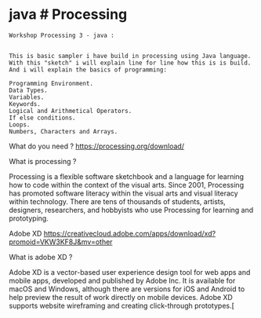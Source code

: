 


# java # Processing 
    
    Workshop Processing 3 - java :


    This is basic sampler i have build in processing using Java language.
    With this "sketch" i will explain line for line how this is is build.
    And i will explain the basics of programming:

    Programming Environment.
    Data Types.
    Variables.
    Keywords.
    Logical and Arithmetical Operators.
    If else conditions.
    Loops.
    Numbers, Characters and Arrays.


What do you need ? 
https://processing.org/download/ 

What is processing ? 

Processing is a flexible software sketchbook and a language for learning how to code within the context of the visual arts. Since 2001, Processing has promoted software literacy within the visual arts and visual literacy within technology. There are tens of thousands of students, artists, designers, researchers, and hobbyists who use Processing for learning and prototyping. 


Adobe XD 
https://creativecloud.adobe.com/apps/download/xd?promoid=VKW3KF8J&mv=other 

What is adobe XD ? 

Adobe XD is a vector-based user experience design tool for web apps and mobile apps, developed and published by Adobe Inc. It is available for macOS and Windows, although there are versions for iOS and Android to help preview the result of work directly on mobile devices. Adobe XD supports website wireframing and creating click-through prototypes.[
